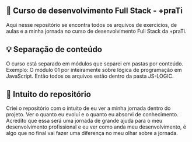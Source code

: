 ## 🚀 Curso de desenvolvimento Full Stack - +praTi

Aqui nesse repositório se encontra todos os arquivos de exercicios, de aulas e a minha jornada no curso de desenvolvimento Full Stack da +praTi. 

## 💡 Separação de conteúdo

O curso está separado em módulos que separei em pastas por conteúdo. 
Exemplo: O módulo 01 por inteiramente sobre lógica de programação em JavaScript. Então todos os arquivos estão dentro da pasta JS-LOGIC. 

## 💭 Intuito do repositório

Criei o repositório com o intuito de eu ver a minha jornada dentro do projeto. Ver o quanto eu evoluí e o quanto eu absorvi de conhecimento. Acredito que essa será uma jornada de grande ajuda para o meu desenvolvimento profissional e eu ver como anda meu desenvolvimento, é algo que no final vai fazer uma diferença no meu olhar sobre a jornada.